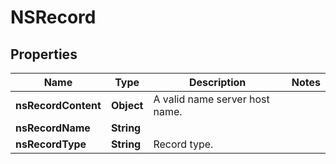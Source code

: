 # NSRecord

## Properties
Name | Type | Description | Notes
------------ | ------------- | ------------- | -------------
**nsRecordContent** | **Object** | A valid name server host name. | 
**nsRecordName** | **String** |  | 
**nsRecordType** | **String** | Record type. | 
